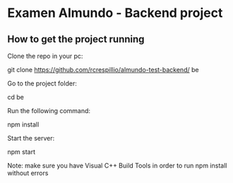 # Examen Almundo - Backend project

## How to get the project running

Clone the repo in your pc: 

git clone https://github.com/rcrespillio/almundo-test-backend/ be

Go to the project folder: 

cd be

Run the following command: 

npm install


Start the server: 

npm start


Note: make sure you have Visual C++ Build Tools in order to run npm install without errors
